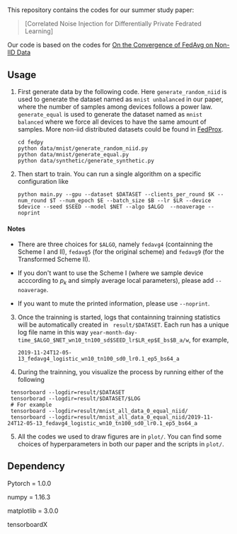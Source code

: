 # 

This repository contains the codes for our summer study paper: 

> [Correlated Noise Injection for Differentially Private Fedrated Learning]

Our code is based on the codes for [On the Convergence of FedAvg on Non-IID Data ](https://arxiv.org/pdf/1907.02189.pdf)



## Usage

1. First generate data by the following code. Here `generate_random_niid` is used to generate the dataset named as ` mnist unbalanced ` in our paper,  where the number of samples among devices follows a power law. `generate_equal` is used to generate the dataset named as ` mnist balanced ` where we force all devices to have the same amount of samples. More non-iid distributed datasets could be found in [FedProx](<https://github.com/litian96/FedProx>).

    ```
   cd fedpy
   python data/mnist/generate_random_niid.py
   python data/mnist/generate_equal.py
   python data/synthetic/generate_synthetic.py
   ```

2. Then start to train. You can run a single algorithm on a specific configuration like

    ```
   python main.py --gpu --dataset $DATASET --clients_per_round $K --num_round $T --num_epoch $E --batch_size $B --lr $LR --device $device --seed $SEED --model $NET --algo $ALGO  --noaverage --noprint
   ```

#### Notes

- There are three choices for `$ALGO`, namely `fedavg4` (containning the Scheme I and II), `fedavg5` (for the original scheme) and `fedavg9` (for the Transformed Scheme II).

- If you don't want to use the Scheme I (where we sample device acccording to $p_k$ and simply average local parameters), please add `--noaverage`.

- If you want to mute the printed information, please use `--noprint`.

3. Once the trainning is started, logs that containning trainning statistics will be automatically created in ` result/$DATASET`. Each run has a unique log file name in this way `year-month-day-time_$ALGO_$NET_wn10_tn100_sd$SEED_lr$LR_ep$E_bs$B_a/w`, for example, 
    ```
   2019-11-24T12-05-13_fedavg4_logistic_wn10_tn100_sd0_lr0.1_ep5_bs64_a
   ```

4. During the trainning, you visualize the process by running either of the following

  ```
   tensorboard --logdir=result/$DATASET
   tensorborad --logdir=result/$DATASET/$LOG
   # For example
   tensorboard --logdir=result/mnist_all_data_0_equal_niid/
   tensorboard --logdir=result/mnist_all_data_0_equal_niid/2019-11-24T12-05-13_fedavg4_logistic_wn10_tn100_sd0_lr0.1_ep5_bs64_a
  ```

5. All the codes we used to draw figures are in `plot/`. You can find some choices of hyperparameters in both our paper and the scripts in `plot/`.



## Dependency

Pytorch = 1.0.0

numpy = 1.16.3

matplotlib = 3.0.0

tensorboardX



